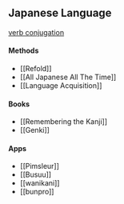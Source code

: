 ## Japanese Language

[verb conjugation](https://www.tofugu.com/japanese-grammar/verb-conjugation-groups/)

#### Methods
* [[Refold]]
* [[All Japanese All The Time]]
* [[Language Acquisition]]

 #### Books
* [[Remembering the Kanji]]
* [[Genki]]

#### Apps
* [[Pimsleur]]
* [[Busuu]]
* [[wanikani]]
* [[bunpro]]


